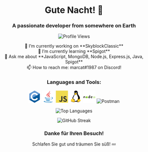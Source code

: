 <h1 align="center">Gute Nacht! 🌙</h1>
<h3 align="center">A passionate developer from somewhere on Earth</h3>

<p align="center">
  <img src="https://komarev.com/ghpvc/?username=liquidised&label=Profile%20views&color=0e75b6&style=flat" alt="Profile Views" />
</p>

<p align="center">
  🔭 I’m currently working on **SkyblockClassic**<br />
  🌱 I’m currently learning **Spigot**<br />
  💬 Ask me about **JavaScript, MongoDB, Node.js, Express.js, Java, Spigot**<br />
  📫 How to reach me: marcat#1987 on Discord!
</p>

<h3 align="center">Languages and Tools:</h3>

<p align="center">
  <img src="https://raw.githubusercontent.com/devicons/devicon/master/icons/c/c-original.svg" alt="C" width="40" height="40" title="C" />
  <img src="https://raw.githubusercontent.com/devicons/devicon/master/icons/java/java-original.svg" alt="Java" width="40" height="40" title="Java" />
  <img src="https://raw.githubusercontent.com/devicons/devicon/master/icons/javascript/javascript-original.svg" alt="JavaScript" width="40" height="40" title="JavaScript" />
  <img src="https://raw.githubusercontent.com/devicons/devicon/master/icons/linux/linux-original.svg" alt="Linux" width="40" height="40" title="Linux" />
  <img src="https://raw.githubusercontent.com/devicons/devicon/master/icons/nodejs/nodejs-original-wordmark.svg" alt="Node.js" width="40" height="40" title="Node.js" />
  <img src="https://www.vectorlogo.zone/logos/getpostman/getpostman-icon.svg" alt="Postman" width="40" height="40" title="Postman" />
</p>

<p align="center">
  <img src="https://github-readme-stats.vercel.app/api/top-langs?username=liquidised&show_icons=true&locale=en&layout=compact&theme=dark" alt="Top Languages" />
</p>

<p align="center">
  <img src="https://github-readme-streak-stats.herokuapp.com/?user=liquidised&theme=dark" alt="GitHub Streak" />
</p>

<h3 align="center">Danke für Ihren Besuch!</h3>
<p align="center">Schlafen Sie gut und träumen Sie süß! 💤</p>
